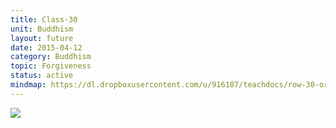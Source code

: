 ```yaml
---
title: Class-30
unit: Buddhism
layout: future
date: 2015-04-12
category: Buddhism
topic: Forgiveness
status: active
mindmap: https://dl.dropboxusercontent.com/u/916107/teachdocs/row-30-ordo.png
---
```


![](https://dl.dropboxusercontent.com/u/916107/teachdocs/row-29-ordo.png)
